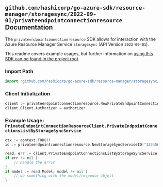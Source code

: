 
## `github.com/hashicorp/go-azure-sdk/resource-manager/storagesync/2022-09-01/privateendpointconnectionresource` Documentation

The `privateendpointconnectionresource` SDK allows for interaction with the Azure Resource Manager Service `storagesync` (API Version `2022-09-01`).

This readme covers example usages, but further information on [using this SDK can be found in the project root](https://github.com/hashicorp/go-azure-sdk/tree/main/docs).

### Import Path

```go
import "github.com/hashicorp/go-azure-sdk/resource-manager/storagesync/2022-09-01/privateendpointconnectionresource"
```


### Client Initialization

```go
client := privateendpointconnectionresource.NewPrivateEndpointConnectionResourceClientWithBaseURI("https://management.azure.com")
client.Client.Authorizer = authorizer
```


### Example Usage: `PrivateEndpointConnectionResourceClient.PrivateEndpointConnectionsListByStorageSyncService`

```go
ctx := context.TODO()
id := privateendpointconnectionresource.NewStorageSyncServiceID("12345678-1234-9876-4563-123456789012", "example-resource-group", "storageSyncServiceValue")

read, err := client.PrivateEndpointConnectionsListByStorageSyncService(ctx, id)
if err != nil {
	// handle the error
}
if model := read.Model; model != nil {
	// do something with the model/response object
}
```
